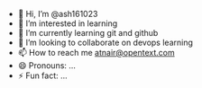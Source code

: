 - 👋 Hi, I’m @ash161023
- 👀 I’m interested in learning
- 🌱 I’m currently learning git and github
- 💞️ I’m looking to collaborate on devops learning
- 📫 How to reach me atnair@opentext.com
- 😄 Pronouns: ...
- ⚡ Fun fact: ...

<!---
ash161023/ash161023 is a ✨ special ✨ repository because its `README.md` (this file) appears on your GitHub profile.
You can click the Preview link to take a look at your changes.
--->
